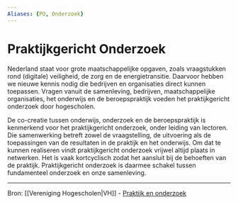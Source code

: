 ```yaml
---
Aliases: {PO, Onderzoek}
---
```

# Praktijkgericht Onderzoek

Nederland staat voor grote maatschappelijke opgaven, zoals vraagstukken rond (digitale) veiligheid, de zorg en de energietransitie. Daarvoor hebben we nieuwe kennis nodig die bedrijven en organisaties direct kunnen toepassen. Vragen vanuit de samenleving, bedrijven, maatschappelijke organisaties, het onderwijs en de beroepspraktijk voeden het praktijkgericht onderzoek door hogescholen.

De co-creatie tussen onderwijs, onderzoek en de beroepspraktijk is kenmerkend voor het praktijkgericht onderzoek, onder leiding van lectoren. Die samenwerking betreft zowel de vraagstelling, de uitvoering als de toepassingen van de resultaten in de praktijk en het onderwijs. Om dat te kunnen realiseren vindt praktijkgericht onderzoek vrijwel altijd plaats in netwerken. Het is vaak kortcyclisch zodat het aansluit bij de behoeften van de praktijk. Praktijkgericht onderzoek is daarmee schakel tussen fundamenteel onderzoek en onze samenleving.

---
Bron: [[Vereniging Hogescholen|VH]] - [Praktijk en onderzoek](https://www.vereniginghogescholen.nl/themas/praktijk-en-onderzoek)